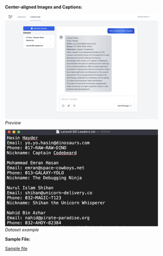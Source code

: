 **Center-aligned Images and Captions:**

[![Preview](https://raw.githubusercontent.com/akr4m/laravel-custom-ai-chat/main/screenshots/preview.png)](https://raw.githubusercontent.com/akr4m/laravel-custom-ai-chat/main/screenshots/preview.png)
*Preview*

[![Dataset](https://raw.githubusercontent.com/akr4m/laravel-custom-ai-chat/main/screenshots/dataset-example.png)](https://raw.githubusercontent.com/akr4m/laravel-custom-ai-chat/main/screenshots/dataset-example.png)
*Dataset example*


**Sample File:**

[Sample file](https://raw.githubusercontent.com/akr4m/laravel-custom-ai-chat/main/Laravel%20BD%20Leader.txt)
